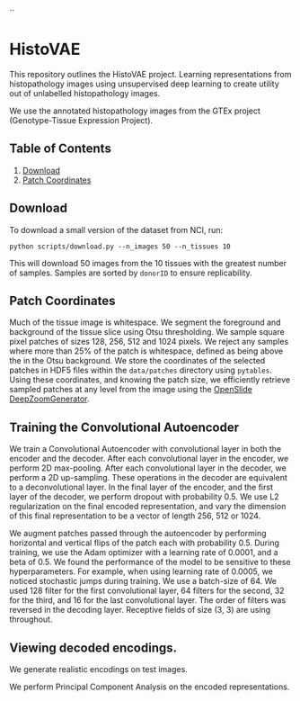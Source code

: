 ``
# HistoVAE
This repository outlines the HistoVAE project. Learning representations from histopathology images using unsupervised deep learning to create utility out of unlabelled histopathology images.

We use the annotated histopathology images from the GTEx project (Genotype-Tissue Expression Project).

## Table of Contents
1. [Download](#download)
2. [Patch Coordinates](#patchcoordinates)

## <a id='download'></a>Download
To download a small version of the dataset from NCI, run:

```
python scripts/download.py --n_images 50 --n_tissues 10
```

This will download 50 images from the 10 tissues with the greatest number of samples. Samples are sorted by `donorID` to ensure replicability.

## <a id='patchcoordinates'></a>Patch Coordinates
Much of the tissue image is whitespace. We segment the foreground and background of the tissue slice using Otsu thresholding. We sample square pixel patches of sizes 128, 256, 512 and 1024 pixels. We reject any samples where more than 25% of the patch is whitespace, defined as being above the in the Otsu background. We store the coordinates of the selected patches in HDF5 files within the `data/patches` directory using `pytables`. Using these coordinates, and knowing the patch size, we efficiently retrieve sampled patches at any level from the image using the [OpenSlide DeepZoomGenerator](#https://openslide.org/api/python/#module-openslide.deepzoom).

## Training the Convolutional Autoencoder
We train a Convolutional Autoencoder with convolutional layer in both the encoder and the decoder. After each convolutional layer in the encoder, we perform 2D max-pooling. After each convolutional layer in the decoder, we perform a 2D up-sampling. These operations in the decoder are equivalent to a deconvolutional layer. In the final layer of the encoder, and the first layer of the decoder, we perform dropout with probability 0.5. We use L2 regularization on the final encoded representation, and vary the dimension of this final representation to be a vector of length 256, 512 or 1024.

We augment patches passed through the autoencoder by performing horizontal and vertical flips of the patch each with probability 0.5. During training, we use the Adam optimizer with a learning rate of 0.0001, and a beta of 0.5. We found the performance of the model to be sensitive to these hyperparameters. For example, when using learning rate of 0.0005, we noticed stochastic jumps during training. We use a batch-size of 64. We used 128 filter for the first convolutional layer, 64 filters for the second, 32 for the third, and 16 for the last convolutional layer. The order of filters was reversed in the decoding layer. Receptive fields of size (3, 3) are using throughout.

## Viewing decoded encodings.

We generate realistic encodings on test images.

We perform Principal Component Analysis on the encoded representations.
